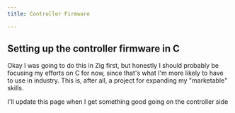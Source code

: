 ```yaml
---
title: Controller Firmware

---
```


## Setting up the controller firmware in C

Okay I was going to do this in Zig first, but honestly I should probably be focusing my efforts on C for now, since that's what I'm more likely to have to use in industry. This is, after all, a project for expanding my "marketable" skills.

I'll update this page when I get something good going on the controller side
